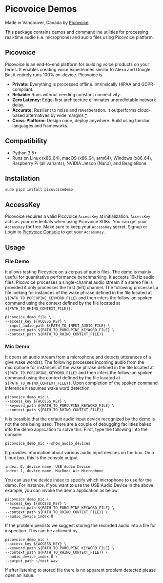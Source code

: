 # Picovoice Demos

Made in Vancouver, Canada by [Picovoice](https://picovoice.ai)

This package contains demos and commandline utilities for processing real-time audio (i.e. microphone) and audio files
using Picovoice platform.

## Picovoice

Picovoice is an end-to-end platform for building voice products on your terms. It enables creating voice experiences
similar to Alexa and Google. But it entirely runs 100% on-device. Picovoice is

- **Private:** Everything is processed offline. Intrinsically HIPAA and GDPR-compliant.
- **Reliable:** Runs without needing constant connectivity.
- **Zero Latency:** Edge-first architecture eliminates unpredictable network delay.
- **Accurate:** Resilient to noise and reverberation. It outperforms cloud-based alternatives by wide margins
[*](https://github.com/Picovoice/speech-to-intent-benchmark#results).
- **Cross-Platform:** Design once, deploy anywhere. Build using familiar languages and frameworks.

## Compatibility

* Python 3.5+
* Runs on Linux (x86_64), macOS (x86_64, arm64), Windows (x86_64), Raspberry Pi (all variants), NVIDIA Jetson (Nano), and BeagleBone.

## Installation

```console
sudo pip3 install picovoicedemo
```

## AccessKey

Picovoice requires a valid Picovoice `AccessKey` at initialization. `AccessKey` acts as your credentials when using Picovoice SDKs.
You can get your `AccessKey` for free. Make sure to keep your `AccessKey` secret.
Signup or Login to [Picovoice Console](https://console.picovoice.ai/) to get your `AccessKey`.

## Usage

### File Demo

It allows testing Picovoice on a corpus of audio files. The demo is mainly useful for quantitative performance
benchmarking. It accepts 16kHz audio files. Picovoice processes a single-channel audio stream if a stereo file is
provided it only processes the first (left) channel. The following processes a file looking for instances of the wake 
phrase defined in the file located at `${PATH_TO_PORCUPINE_KEYWORD_FILE}` and then infers the follow-on spoken command
using the context defined by the file located at `${PATH_TO_RHINO_CONTEXT_FILE)}`:

```console
picovoice_demo_file \
--access_key ${ACCESS_KEY} \
--input_audio_path ${PATH_TO_INPUT_AUDIO_FILE} \
--keyword_path ${PATH_TO_PORCUPINE_KEYWORD_FILE} \
--context_path ${PATH_TO_RHINO_CONTEXT_FILE)}
```

### Mic Demo

It opens an audio stream from a microphone and detects utterances of a give wake word(s). The following processes
incoming audio from the microphone for instances of the wake phrase defined in the file located at
`${PATH_TO_PORCUPINE_KEYWORD_FILE}` and then infers the follow-on spoken command using the context defined by the file
located at `${PATH_TO_RHINO_CONTEXT_FILE)}`. Upon completion of the spoken command inference it resumes wake word
detection.

```console
picovoice_demo_mic \
--access_key ${ACCESS_KEY} \
--keyword_path ${PATH_TO_PORCUPINE_KEYWORD_FILE} \
--context_path ${PATH_TO_RHINO_CONTEXT_FILE)}
```

It is possible that the default audio input device recognized by the demo is not the one being used. There are a couple of
debugging facilities baked into the demo application to solve this. First, type the following into the console:

```console
picovoice_demo_mic --show_audio_devices
```

It provides information about various audio input devices on the box. On a Linux box, this is the console output

```
index: 0, device name: USB Audio Device
index: 1, device name: MacBook Air Microphone
``` 

You can use the device index to specify which microphone to use for the demo. For instance, if you want to use the 
USB Audio Device in the above example, you can invoke the demo application as below:

```console
picovoice_demo_mic \
--access_key ${ACCESS_KEY} \
--keyword_path ${PATH_TO_PORCUPINE_KEYWORD_FILE} \
--context_path ${PATH_TO_RHINO_CONTEXT_FILE)} \
--audio_device_index 0
```

If the problem persists we suggest storing the recorded audio into a file for inspection. This can be achieved by

```console
picovoice_demo_mic \
--access_key ${ACCESS_KEY} \
--keyword_path ${PATH_TO_PORCUPINE_KEYWORD_FILE} \
--context_path ${PATH_TO_RHINO_CONTEXT_FILE)} \
--audio_device_index 0 \
--output_path ~/test.wav
```

If after listening to stored file there is no apparent problem detected please open an issue.
